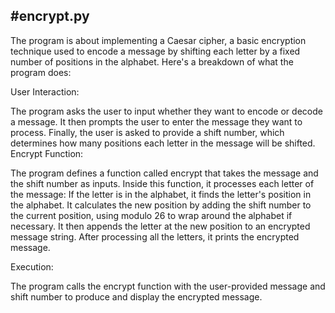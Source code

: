 #encrypt.py
----------------
The program is about implementing a Caesar cipher, a basic encryption technique used to encode a message by shifting each letter by a fixed number of positions in the alphabet. Here's a breakdown of what the program does:

User Interaction:

The program asks the user to input whether they want to encode or decode a message.
It then prompts the user to enter the message they want to process.
Finally, the user is asked to provide a shift number, which determines how many positions each letter in the message will be shifted.
Encrypt Function:

The program defines a function called encrypt that takes the message and the shift number as inputs.
Inside this function, it processes each letter of the message:
If the letter is in the alphabet, it finds the letter's position in the alphabet.
It calculates the new position by adding the shift number to the current position, using modulo 26 to wrap around the alphabet if necessary.
It then appends the letter at the new position to an encrypted message string.
After processing all the letters, it prints the encrypted message.

Execution:

The program calls the encrypt function with the user-provided message and shift number to produce and display the encrypted message.
